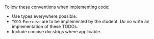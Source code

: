 Follow these conventions when implementing code:
- Use types everywhere possible.
- `TODO Exercise` are to be implemented by the student. Do no write an implementation of these TODOs.
- Include concise docstrigs where applicable.
